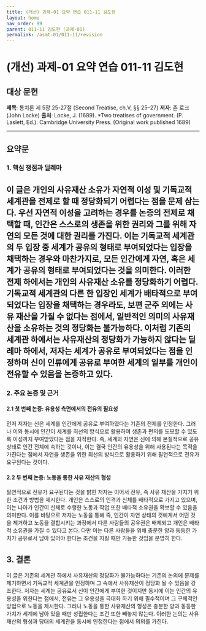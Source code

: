 ```yaml
---
title: (개선) 과제-01 요약 연습 011-11 김도현
layout: home
nav_order: 99
parent: 011-11 김도현 (과제-01)
permalink: /asmt-01/011-11/revision
---
```


# (개선) 과제-01 요약 연습 011-11 김도현 

## 대상 문헌  
**제목**: 통치론 제 5장 25-27절 (Second Treatise, ch.V, §§ 25–27)
**저자**: 존 로크 (John Locke) 
**출처**: Locke, J. (1689). *Two treatises of government. (P. Laslett, Ed.). Cambridge University Press. (Original work published 1689)

---

## 요약문  

### 1. 핵심 쟁점과 딜레마  
이 글은 개인의 사유재산 소유가 자연적 이성 및 기독교적 세계관을 전제로 할 때 정당화되기 어렵다는 점을 문제 삼는다. 우선 자연적 이성을 고려하는 경우를 논증의 전제로 채택할 때, 인간은 스스로의 생존을 위한 권리와 그를 위해 자연의 모든 것에 대한 권리를 가진다. 이는 기독교적 세계관의 두 입장 중 세계가 공유의 형태로 부여되었다는 입장을 채택하는 경우와 마찬가지로, 모든 인간에게 자연, 혹은 세계가 공유의 형태로 부여되었다는 것을 의미한다. 이러한 전제 하에서는 개인의 사유재산 소유를 정당화하기 어렵다. 기독교적 세계관의 다른 한 입장인 세계가 배타적으로 부여되었다는 입장을 채택하는 경우라도, 보편 군주 외에는 사유 재산을 가질 수 없다는 점에서, 일반적인 의미의 사유재산을 소유하는 것의 정당화는 불가능하다. 이처럼 기존의 세계관 하에서는 사유재산의 정당화가 가능하지 않다는 딜레마 하에서, 저자는 세계가 공유로 부여되었다는 점을 인정하며 신이 인류에게 공유로 부여한 세계의 일부를 개인이 전유할 수 있음을 논증하고 있다.
---

### 2. 주요 논증 및 근거  

#### 2.1 첫 번째 논증: 유용성 측면에서의 전유의 필요성
먼저 저자는 신은 세계를 인간에게 공유로 부여하였다는 기존의 전제를 인정한다. 그러나 이와 동시에 인간이 세계를 최선의 방식으로 활용하여 생존과 편의를 도모할 수 있도록 이성까지 부여받았다는 점을 지적한다. 즉, 세계와 자연은 신에 의해 본질적으로 공유 상태로 인간 전체에 속하는 것이나, 이는 결국 인간의 유용성을 위해 사용된다는 목적을 가진다는 점에서 자연을 생존을 위한 최선의 방식으로 활용하기 위해 필연적으로 전유가 요구된다는 것이다. 

#### 2.2 두 번째 논증: 노동을 통한 사유 재산의 형성
필연적으로 전유가 요구된다는 것을 밝힌 저자는 이어서 전유, 즉 사유 재산을 가지기 위한 조건과 방법을 제시한다. 개인은 스스로의 인격과 신체를 배타적으로 가지고 있으며, 이는 나아가 인간이 신체로 수행한 노동과 작업 또한 배타적 소유권을 확보할 수 있음을 의미한다. 이를 바탕으로 저자는 노동을 통해 즉, 인간이 자연 상태의 것에게서 어떤 것을 제거하고 노동을 결합시키는 과정에서 다른 사람들의 공유권은 배제되고 개인은 배타적 소유권을 가질 수 있다고 본다. 다만 이는 다른 사람들을 위해 충분한 양과 동등한 가치가 공유로서 남아 있어야 한다는 조건을 지킬 때만 가능한 것임을 분명히 한다.

## 3. 결론  
이 글은 기존의 세계관 하에서 사유재산의 정당화가 불가능하다는 기존의 논의에 문제를 제기하면서 기독교적 세계관을 인정하며 그 속에서 사유재산이 정당화 될 수 있음을 강조한다. 저자는 세계는 공유로서 신이 인간에게 부여한 것이지만 동시에 이는 인간의 유용성을 위한다는 점에서, 전유는 그 유용성을 극대화 하기 위해 필수적이며 그 구체적인 방법으로 노동을 제시한다. 그러나 노동을 통한 사유재산의 형성은 충분한 양과 동등한 가치가 세계에 남아 있을 때만 성립한다는 조건 또한 빼놓지 않는다. 이러한 논의는 사유재산의 형성과 당대의 세계관을 동시에 인정한다는 점에서 의의를 가진다.






